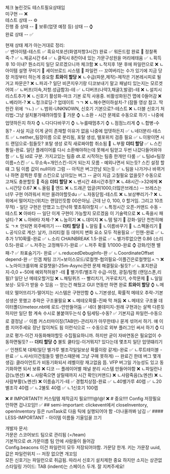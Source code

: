 체크 눌린것도 테스트필요상태임   
미구현 -- ❌   
테스트 상태 -- ⚙️   
진행 중 상태 -- 🚧
보류(업뎃 예정 등) 상태 -- ⌚   
완료 상태 -- ✅   

현재 상태 제가 아는거대로 정리:   
✅ 밴아이템-테스트
✅ 흑요석포션(화염저항3시간) 완료
✅ 워든드랍 완료
🚧 정찰폭죽-?
  ✅ ㄴ체공시간 64
  ✅ ㄴ클릭시 8칸이내 있는 가문구성원을 머리에태움
  ✅ ㄴ획득 후 10 이내? 뭔소리지 일단 모르겠으니까 체크함
  ❌ ㄴ착지후 1분 후에 파일런으로
  ❌ ㄴ아이템 설명 꾸미기
🚧 세이브로드 시스템
🚧 파일런 -- 꼬여버리는 수가 있기에 지금 당장 저장부터 하는게 중요함 **트와이 할당**
  ❌ ㄴ수급(파문,제작)-제작은 기본레시피로 될거고 파문은?
  ❌ ㄴ파괴-? 일단 비콘지우기랑 디코보내기 말고 패널티 있는지는 모르겟어여
  ✅ ㄴ버프(이속,저항.성급함3)-테
  ✅ ㄴ디버프(나약3,채굴3,발광)-테
  ❌ ㄴ설치시 리스트추가
  ❌ ㄴ신호기 활성화-마크 기본 로직 사용중. 비활성화된건 맵에 0들어감
  ❌ ㄴ베리어-?
  ❌ ㄴ청크로딩-? 업데이트 ㄱㄱ
  ❌ ㄴ해수면이하설치-? (잠뜰 영상 참고. 딱 한칸 위에 ㄱㄴ)
  ✅ ㄴ범위-UNKNOWN, 신호기 기본으로?-테스트
  ❌ ㄴ더블 신호기 처리법-그냥 설치불가때려야할듯
🚧 가문
  ⌚ ㄴ소환 - 시간 문제로 수동으로 하기 - 나중에 업뎃하든지 하자
    ⌚ ㄴ다다다바꾸기
    ⌚ ㄴ누를때멈추기
    ⌚ ㄴ점점느리게
  ⌚ ㄴ합병-수동? - 사실 지금 이게 굳이 존재할 이유가 없음 나중에 업뎃하든지
  ✅ ㄴ네더분리-테스트
    ✅ ㄴnether_팀장이름 으로 분리됨, 포탈 생성, 텔포위치 검증 필요
    ✅ ㄴ이왕이면 시드 랜덤으로-힘들듯? 포탈 생성 로직 새로짜야함 취소됨
  🚧 ㄴ부활 **더티 할당**
  ✅ ㄴ스킨통일-완료. 일단 플레이어를 다시 소환해야하는데 못해서 팀얻고 두번 나갔다들어와야함
    ✅ ㄴ팀 id로 구분. 가지고있는 팀중 dt.로 시작하는 팀중 한개만 다룸
    ✅ ㄴ팀id=팀장이름=스킨
    ✅ ㄴ무소속=개인스킨-이거 되는지 모름 - 예외나면서 되는듯? 스킨 설정 할떄 그 팀 이름 값이 null이라 그럼 -- 아직은 버그안남 되는듯
    ✅ ㄴ팀을 나가거나 바뀌거나 하면 끔찍한 루펄 스킨으로 남아있는 버그 -- 굳이 지금 고칠필요 없을듯? 수동으로 고쳐도 충분할듯
🚧 죽음 **더티 할당**
  ❌ ㄴ밴시간 48시간추정?
  ❌ ㄴ48시간->32에메
  ❌ ㄴ시간당 0.67
  ❌ ㄴ올림
🚧 엔드
  ❌ ㄴ드래곤 업글(피1000,더많은브레스) -- 브레스는 너무 구현 어려워서 피만 올려야할듯du
  ✅ ㄴ자동닫힘-테스트
  ❌ ㄴ보상뿌리기-?
  ❌ ㄴ위에서 떨어지는(위치는 랜덤인듯함 00은아님. 근데 난 0, 100, 0 할거임. 그리고 10초 무적) - 일단 구현은 안했고 느린낙하 몇초줘야할지
  ✅ ㄴ특정시간 오픈-커맨드 수동 -테스트
❌ 아바타 -- 일단 이게 구현이 가능할지 모르겠음 이 기술력으로
  ❌ ㄴ죽을시 패널티-?
  ❌ ㄴ아바타 자체-?
  ❌ ㄴ눕히기
  ❌ ㄴ데미지
  ❌ ㄴ템 털기
🚧 강화-일단 천천히해도 ㄱㅊ 안되면 외주배끼기 --- **더티 할당**
  🚧 ㄴ알림
  🚧 ㄴ이름바꾸기
  🚧 ㄴ스펙올리기
  🚧 ㄴ공식으로 계산: 날카, 크리티컬 등 데미지 변화 요소 모두 적용필요
✅ 인챈-완료
  ✅ ㄴ추가 1/10확률-완료
  ✅ ㄴ소리 CHAINBREAK 1.5-완료
  ✅ ㄴ별가루없으면 0.86 (소리0.5)-완료
  ✅ ㄴ저주는 고정해두기-완료
  ✅ ㄴ저주 확률 1/1000-완료
⌚ 강화/인챈 밸패-?
✅ 좌표숨기기- 완료
  ✅ ㄴreducedDebugInfo-완
  ✅ ㄴCoordinateOffset depend-완
✅ 인겜 채팅 끄기+보이스모드/로컬챗-협의필요-이플긴은로컬챗임ㅅㄱ
  ❌ ㄴ노마이크를위해 로컬챗을!-25m-Async관련 문제 해결필요-될듯?
  ✅ ㄴ표지판금지-0,0 +-50에 예외적허용? -테
🚧 별가루/별조각 수급-미정, 광질/탐험 (랜덤스폰,리필)? 일단 난 메테오할거임
❌ ㄴ채팅퀴즈 -- 빨리치기, 거꾸로치기, 수학문제
🚧 ㄴ일일보상- 모두가 받을 수 있음 -- 얻는건 해뒀고 GUI 연동만 하면 완료 **트와이 할당**
⌚ ㄴ메테오 떨어뜨리기-떨어지는 시스템은 구현안함
⌚ ㄴ기본생성, 확률적 메테오 추락-기본성생은 못했고 추락은 구조물필요
  ❌ ㄴ메테오확률-진짜 막 쳐둠
  ❌ ㄴ메테오 구조물 데이터폴더/meteor.nbt에 로드-안만들어둠
✅ 네더 불데미지-원래 구현과는 살짝 다른듯하지만 일단 함 계속 수시로 불붙여두는식
⌚ 팀세팅-수동?
✅ 기본지급 파일런-수동으로 결정남
✅ 이름 커스터마이징(TAB만)-관리자가 아무한테나 묻게 섞어서 하기. 얘 이름 지어주세요 장난 많이쳐도 됨 이런식으로 -- 수동으로 외부 플러그인 써서 하기
⌚ 디코로 평가-이건 자동화해야할듯 수집필요하니까. 하지만 굳이 자바연동은 필요없이 수동하면될듯? -- **더티 할당**
⌚ 불토 쿨타임-이거뭐지? 있다는데 몇초지 일단 업뎃떄리기
✅ 인챈트북 대체(일단 별가루 별조각일일보상 확률이랑 같게)-완료
  ✅ ㄴ루트테이블 -완료
  ✅ ㄴ사서(이건힘들듯 밸런스때문에 그냥 구매 못하게) -- 완료긴 한데 버그 몇개 생김: 클라이언트가 비동기화되서 레벨이랑 재고없음 뜸. VFP 버그일 가능성도 있고 동기화하면 되서 보류
❌ 디코 -- 플레이어별 채널 분리 시스템 만들어야함
❌ ㄴ파일런나감(노멘션)
❌ ㄴ사람죽으면 살릴때까지 시간 확인(커맨드)
❌ ㄴ사람죽음(노멘션)
❌ ㄴ사람부활(노멘션)
❌ 이름숨기기-테
✅ 경험치상점-완료
✅ ㄴ40별가루 40렙
✅ ㄴ20별조각 40렙
✅ ㄴ2불토 40렙
✅ ㄴ1신호기 100렙

❌ # IMPORTANT!! 커스텀템 제작금지 필요!!!!!@!@!
❌ # 중요!!!! Config 저장필요 안하면 겁나꼬임!!
✅ ## semi-important: clickevent에서 closeInventory, openInventory 등은 runTask로 다음 틱에 실행되어야 함 -더나올까봐 남김
✅ #### LESS-IMPORTANT - 아이템 이름들 기울임꼴 끄기


개발자 문서:   
가문은 스코어보드 팀으로 관리됨 (=/team)   
기본적으로 dt.가문이름 팀 안에 사람들이 들어감   
Config.beacons 이건 파일런이 모두 저장되어야함. 가문당 한개. 키는 가문장 uuid, 값은 파일런위치 -- 저장 없으면 개꼬임   
모든 신호기는 파일런으로 취급됨. 따라서 신호기 설치제한 중요 하지만 소지는 상관없   
스타일링 가이드: TAB (indent)는 스페이스 두개. 잘 지켜주세요!
